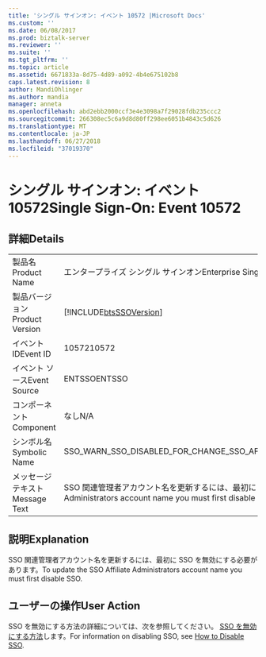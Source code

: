 ```yaml
---
title: 'シングル サインオン: イベント 10572 |Microsoft Docs'
ms.custom: ''
ms.date: 06/08/2017
ms.prod: biztalk-server
ms.reviewer: ''
ms.suite: ''
ms.tgt_pltfrm: ''
ms.topic: article
ms.assetid: 6671833a-8d75-4d89-a092-4b4e675102b8
caps.latest.revision: 8
author: MandiOhlinger
ms.author: mandia
manager: anneta
ms.openlocfilehash: abd2ebb2000ccf3e4e3098a7f29028fdb235ccc2
ms.sourcegitcommit: 266308ec5c6a9d8d80ff298ee6051b4843c5d626
ms.translationtype: MT
ms.contentlocale: ja-JP
ms.lasthandoff: 06/27/2018
ms.locfileid: "37019370"
---
```

# <a name="single-sign-on-event-10572"></a><span data-ttu-id="d73b7-102">シングル サインオン: イベント 10572</span><span class="sxs-lookup"><span data-stu-id="d73b7-102">Single Sign-On: Event 10572</span></span>
## <a name="details"></a><span data-ttu-id="d73b7-103">詳細</span><span class="sxs-lookup"><span data-stu-id="d73b7-103">Details</span></span>  
  
|                 |                                                                                       |
|-----------------|---------------------------------------------------------------------------------------|
|  <span data-ttu-id="d73b7-104">製品名</span><span class="sxs-lookup"><span data-stu-id="d73b7-104">Product Name</span></span>   |                               <span data-ttu-id="d73b7-105">エンタープライズ シングル サインオン</span><span class="sxs-lookup"><span data-stu-id="d73b7-105">Enterprise Single Sign-On</span></span>                               |
| <span data-ttu-id="d73b7-106">製品バージョン</span><span class="sxs-lookup"><span data-stu-id="d73b7-106">Product Version</span></span> |              [!INCLUDE[btsSSOVersion](../includes/btsssoversion-md.md)]               |
|    <span data-ttu-id="d73b7-107">イベント ID</span><span class="sxs-lookup"><span data-stu-id="d73b7-107">Event ID</span></span>     |                                         <span data-ttu-id="d73b7-108">10572</span><span class="sxs-lookup"><span data-stu-id="d73b7-108">10572</span></span>                                         |
|  <span data-ttu-id="d73b7-109">イベント ソース</span><span class="sxs-lookup"><span data-stu-id="d73b7-109">Event Source</span></span>   |                                        <span data-ttu-id="d73b7-110">ENTSSO</span><span class="sxs-lookup"><span data-stu-id="d73b7-110">ENTSSO</span></span>                                         |
|    <span data-ttu-id="d73b7-111">コンポーネント</span><span class="sxs-lookup"><span data-stu-id="d73b7-111">Component</span></span>    |                                          <span data-ttu-id="d73b7-112">なし</span><span class="sxs-lookup"><span data-stu-id="d73b7-112">N/A</span></span>                                          |
|  <span data-ttu-id="d73b7-113">シンボル名</span><span class="sxs-lookup"><span data-stu-id="d73b7-113">Symbolic Name</span></span>  |                    <span data-ttu-id="d73b7-114">SSO_WARN_SSO_DISABLED_FOR_CHANGE_SSO_AFF_ADMIN</span><span class="sxs-lookup"><span data-stu-id="d73b7-114">SSO_WARN_SSO_DISABLED_FOR_CHANGE_SSO_AFF_ADMIN</span></span>                     |
|  <span data-ttu-id="d73b7-115">メッセージ テキスト</span><span class="sxs-lookup"><span data-stu-id="d73b7-115">Message Text</span></span>   | <span data-ttu-id="d73b7-116">SSO 関連管理者アカウント名を更新するには、最初に SSO を無効にする必要があります。%r</span><span class="sxs-lookup"><span data-stu-id="d73b7-116">To update the SSO Affiliate Administrators account name you must first disable SSO.%r</span></span> |
  
## <a name="explanation"></a><span data-ttu-id="d73b7-117">説明</span><span class="sxs-lookup"><span data-stu-id="d73b7-117">Explanation</span></span>  
 <span data-ttu-id="d73b7-118">SSO 関連管理者アカウント名を更新するには、最初に SSO を無効にする必要があります。</span><span class="sxs-lookup"><span data-stu-id="d73b7-118">To update the SSO Affiliate Administrators account name you must first disable SSO.</span></span>  
  
## <a name="user-action"></a><span data-ttu-id="d73b7-119">ユーザーの操作</span><span class="sxs-lookup"><span data-stu-id="d73b7-119">User Action</span></span>  
 <span data-ttu-id="d73b7-120">SSO を無効にする方法の詳細については、次を参照してください。 [SSO を無効にする方法](../core/how-to-disable-sso.md)します。</span><span class="sxs-lookup"><span data-stu-id="d73b7-120">For information on disabling SSO, see [How to Disable SSO](../core/how-to-disable-sso.md).</span></span>
